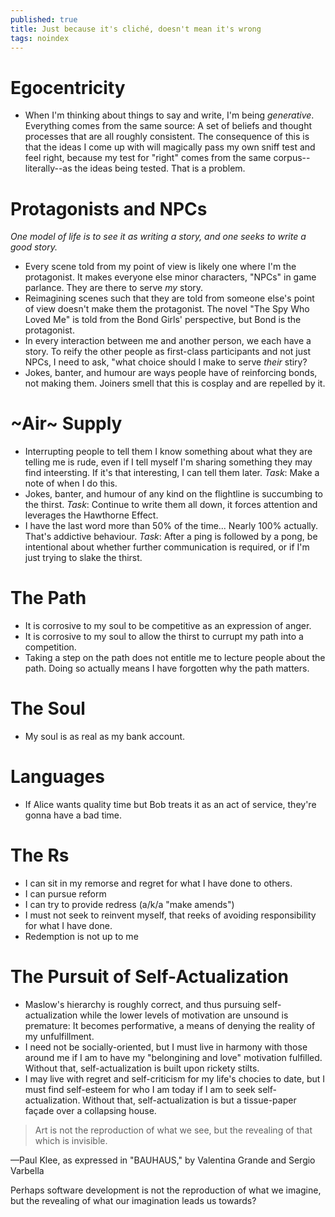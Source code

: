 ```yaml
---
published: true
title: Just because it's cliché, doesn't mean it's wrong
tags: noindex
---
```


# Egocentricity

- When I'm thinking about things to say and write, I'm being _generative_. Everything comes from the same source: A set of beliefs and thought processes that are all roughly consistent. The consequence of this is that the ideas I come up with will magically pass my own sniff test and feel right, because my test for "right" comes from the same corpus--literally--as the ideas being tested. That is a problem.

# Protagonists and NPCs

_One model of life is to see it as writing a story, and one seeks to write a good story._

- Every scene told from my point of view is likely one where I'm the protagonist. It makes everyone else minor characters, "NPCs" in game parlance. They are there to serve _my_ story.
- Reimagining scenes such that they are told from someone else's point of view doesn't make them the protagonist. The novel "The Spy Who Loved Me" is told from the Bond Girls' perspective, but Bond is the protagonist.
- In every interaction between me and another person, we each have a story. To reify the other people as first-class participants and not just NPCs, I need to ask, "what choice should I make to serve _their_ stiry?
- Jokes, banter, and humour are ways people have of reinforcing bonds, not making them. Joiners smell that this is cosplay and are repelled by it.

# ~Air~ Supply

- Interrupting people to tell them I know something about what they are telling me is rude, even if I tell myself I'm sharing something they may find inteersting. If it's that interesting, I can tell them later. _Task_: Make a note of when I do this.
- Jokes, banter, and humour of any kind on the flightline is succumbing to the thirst. _Task_: Continue to write them all down, it forces attention and leverages the Hawthorne Effect.
- I have the last word more than 50% of the time... Nearly 100% actually. That's addictive behaviour. _Task_: After a ping is followed by a pong, be intentional about whether further communication is required, or if I'm just trying to slake the thirst.

# The Path

- It is corrosive to my soul to be competitive as an expression of anger.
- It is corrosive to my soul to allow the thirst to currupt my path into a competition.
- Taking a step on the path does not entitle me to lecture people about the path. Doing so actually means I have forgotten why the path matters.

# The Soul

- My soul is as real as my bank account.

# Languages

- If Alice wants quality time but Bob treats it as an act of service, they're gonna have a bad time.

# The Rs

- I can sit in my remorse and regret for what I have done to others.
- I can pursue reform
- I can try to provide redress (a/k/a "make amends")
- I must not seek to reinvent myself, that reeks of avoiding responsibility for what I have done.
- Redemption is not up to me 

# The Pursuit of Self-Actualization

- Maslow's hierarchy is roughly correct, and thus pursuing self-actualization while the lower levels of motivation are unsound is premature: It becomes performative, a means of denying the reality of my unfulfillment.
- I need not be socially-oriented, but I must live in harmony with those around me if I am to have my "belongining and love" motivation fulfilled. Without that, self-actualization is built upon rickety stilts.
- I may live with regret and self-criticism for my life's chocies to date, but I must find self-esteem for who I am today if I am to seek self-actualization. Without that, self-actualization is but a tissue-paper façade over a collapsing house.

> Art is not the reproduction of what we see, but the revealing of that which is invisible.

—Paul Klee, as expressed in "BAUHAUS," by Valentina Grande and Sergio Varbella

Perhaps software development is not the reproduction of what we imagine, but the revealing of what our imagination leads us towards?
